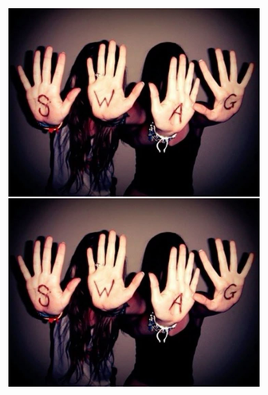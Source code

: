 <div>
  <img src="https://raw.githubusercontent.com/vaporescence/vaporescence/refs/heads/main/b93acfb827cf0a13455dce2aa7aa3f38.jpg?token=GHSAT0AAAAAADDAOJ2EUKUL7EJQMWVT7W6G2COXCYA"
</div>
<img src="https://raw.githubusercontent.com/vaporescence/vaporescence/refs/heads/main/b93acfb827cf0a13455dce2aa7aa3f38.jpg?token=GHSAT0AAAAAADDAOJ2EUKUL7EJQMWVT7W6G2COXCYA"
